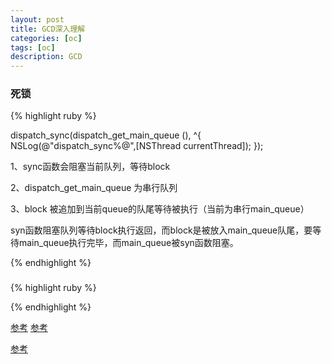 ```yaml
---
layout: post
title: GCD深入理解
categories: [oc]
tags: [oc]
description: GCD
---
```



<h3>死锁</h3>

{% highlight ruby %}

dispatch_sync(dispatch_get_main_queue (), ^{
      NSLog(@"dispatch_sync%@",[NSThread currentThread]);
});

1、sync函数会阻塞当前队列，等待block

2、dispatch_get_main_queue 为串行队列

3、block 被追加到当前queue的队尾等待被执行（当前为串行main_queue）

syn函数阻塞队列等待block执行返回，而block是被放入main_queue队尾，要等待main_queue执行完毕，而main_queue被syn函数阻塞。

{% endhighlight %}

<h3></h3>

{% highlight ruby %}


{% endhighlight %}

<a href="http://ios.jobbole.com/85038/?utm_source=blog.jobbole.com&utm_medium=relatedPosts" target="_blank">参考</a>
<a href="https://elliotsomething.github.io/2016/05/17/iOS%E4%B9%8B%E5%86%85%E5%AD%98%E9%82%A3%E4%BA%9B%E4%BD%A0%E4%B8%8D%E7%9F%A5%E9%81%93%E7%9A%84%E4%BA%8B/"  target="_blank">参考</a>

<a href="http://www.cocoachina.com/ios/20170328/18962.html" target="_blank">参考</a>

